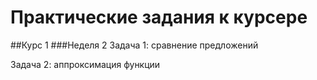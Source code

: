 # Практические задания к курсере
##Курс 1
###Неделя 2
Задача 1: сравнение предложений

Задача 2: аппроксимация функции
